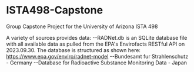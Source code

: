 # ISTA498-Capstone
Group Capstone Project for the University of Arizona ISTA 498

A variety of sources provides data:
--RADNet.db is an SQLite database file with all available data as pulled from the EPA's Envirofacts RESTful API on 2023.09.30. The database is structured as shown here: https://www.epa.gov/enviro/radnet-model
--Bundesamt fur Strahlenschutz - Germany
--Database for Radioactive Substance Monitoring Data - Japan
